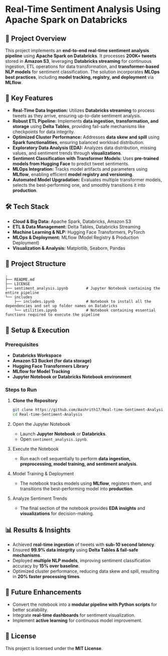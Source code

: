 # Real-Time Sentiment Analysis Using Apache Spark on Databricks

## 📌 Project Overview
This project implements an **end-to-end real-time sentiment analysis pipeline** using **Apache Spark on Databricks**. It processes **200K+ tweets** stored in **Amazon S3**, leveraging **Databricks streaming** for continuous ingestion, ETL operations for data transformation, and **transformer-based NLP models** for sentiment classification. The solution incorporates **MLOps best practices**, including **model tracking, registry, and deployment** via **MLflow**.

## 🚀 Key Features
- **Real-Time Data Ingestion:** Utilizes **Databricks streaming** to process tweets as they arrive, ensuring up-to-date sentiment analysis.
- **Robust ETL Pipeline:** Implements **data ingestion, transformation, and storage** using **Delta Tables**, providing fail-safe mechanisms like checkpoints for data integrity.
- **Optimized Cluster Performance:** Addresses **data skew and spill** using **Spark functionalities**, ensuring balanced workload distribution.
- **Exploratory Data Analysis (EDA):** Analyzes data distribution, missing values, and sentiment trends through **visualizations**.
- **Sentiment Classification with Transformer Models:** Uses **pre-trained models from Hugging Face** to predict tweet sentiments.
- **MLOps Integration:** Tracks model artifacts and parameters using **MLflow**, enabling efficient **model registry and versioning**.
- **Automated Model Upgradation:** Evaluates multiple transformer models, selects the best-performing one, and smoothly transitions it into **production**.

## 🛠️ Tech Stack
- **Cloud & Big Data:** Apache Spark, Databricks, Amazon S3  
- **ETL & Data Management:** Delta Tables, Databricks Streaming  
- **Machine Learning & NLP:** Hugging Face Transformers, PyTorch  
- **MLOps & Deployment:** MLflow (Model Registry & Production Deployment)  
- **Visualization & Analysis:** Matplotlib, Seaborn, Pandas  

## 📂 Project Structure
```
.
├── README.md
├── LICENSE
├── sentiment_analysis.ipynb        # Jupyter Notebook containing the entire pipeline  
└── includes                        
    ├── includes.ipynb              # Notebook to install all the dependencies and set up folder names on Databricks
    └── utilities.ipynb             # Notebook containing essential functions required to execute the pipeline
```

## 🔧 Setup & Execution  
### Prerequisites  
- **Databricks Workspace**  
- **Amazon S3 Bucket (for data storage)**  
- **Hugging Face Transformers Library**  
- **MLflow for Model Tracking**  
- **Jupyter Notebook or Databricks Notebook environment**  

### Steps to Run  
1. **Clone the Repository**  
   ```bash
   git clone https://github.com/Aashrith17/Real-time-Sentiment-Analysis.git
   cd Real-time-Sentiment-Analysis
   ```
2. Open the Jupyter Notebook  
   - Launch **Jupyter Notebook** or **Databricks**.  
   -  Open `sentiment_analysis.ipynb`.  

3. Execute the Notebook  
   - Run each cell sequentially to perform **data ingestion, preprocessing, model training, and sentiment analysis**.  

4. Model Training & Deployment  
   - The notebook tracks models using **MLflow**, registers them, and transitions the best-performing model into **production**.  

5. Analyze Sentiment Trends  
   - The final section of the notebook provides **EDA insights** and **visualizations** for decision-making.  

## 📊 Results & Insights  
- Achieved **real-time ingestion** of tweets with **sub-10 second latency**.  
- Ensured **99.9% data integrity** using **Delta Tables & fail-safe mechanisms**.  
- Deployed **multiple NLP models**, improving sentiment classification accuracy by **15% over baseline**.  
- Optimized cluster performance, reducing data skew and spill, resulting in **20% faster processing times**.  

## 📌 Future Enhancements  
- Convert the notebook into a **modular pipeline with Python scripts** for better scalability.  
- Integrate **real-time dashboards** for sentiment visualization.  
- Implement **active learning** for continuous model improvement.  

## 📄 License  
This project is licensed under the **MIT License**. 